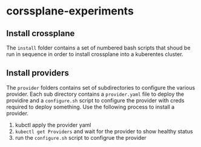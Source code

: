 # corssplane-experiments

## Install crossplane 

The `install` folder contains a set of numbered bash scripts that shoud 
be run in sequence in order to install crossplane into a kuberentes cluster.  

## Install providers 

The `provider` folders contains set of subdirectories to configure the various
provider. Each sub directory contains a `provider.yaml` file to deploy the 
providire and a `configure.sh` script to configure the provider with creds 
required to deploy something. Use the following process to install a provider.

1. kubctl apply the provider yaml
2. `kubectl get Providers` and wait for the provider to show healthy status
3. run the `configure.sh` script to configrue the provider
